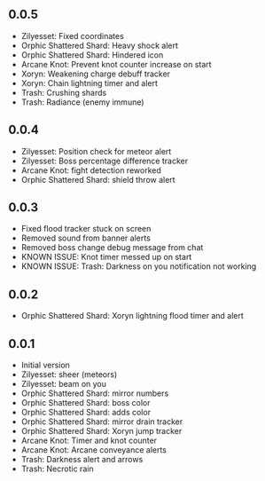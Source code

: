 ## 0.0.5
 - Zilyesset: Fixed coordinates
 - Orphic Shattered Shard: Heavy shock alert
 - Orphic Shattered Shard: Hindered icon
 - Arcane Knot: Prevent knot counter increase on start
 - Xoryn: Weakening charge debuff tracker
 - Xoryn: Chain lightning timer and alert
 - Trash: Crushing shards
 - Trash: Radiance (enemy immune)


## 0.0.4
 - Zilyesset: Position check for meteor alert
 - Zilyesset: Boss percentage difference tracker
 - Arcane Knot: fight detection reworked
 - Orphic Shattered Shard: shield throw alert

## 0.0.3
- Fixed flood tracker stuck on screen
- Removed sound from banner alerts
- Removed boss change debug message from chat
- KNOWN ISSUE: Knot timer messed up on start
- KNOWN ISSUE: Trash: Darkness on you notification not working

## 0.0.2
- Orphic Shattered Shard: Xoryn lightning flood timer and alert

## 0.0.1
- Initial version
- Zilyesset: sheer (meteors)
- Zilyesset: beam on you
- Orphic Shattered Shard: mirror numbers
- Orphic Shattered Shard: boss color
- Orphic Shattered Shard: adds color
- Orphic Shattered Shard: mirror drain tracker
- Orphic Shattered Shard: Xoryn jump tracker
- Arcane Knot: Timer and knot counter
- Arcane Knot: Arcane conveyance alerts
- Trash: Darkness alert and arrows
- Trash: Necrotic rain